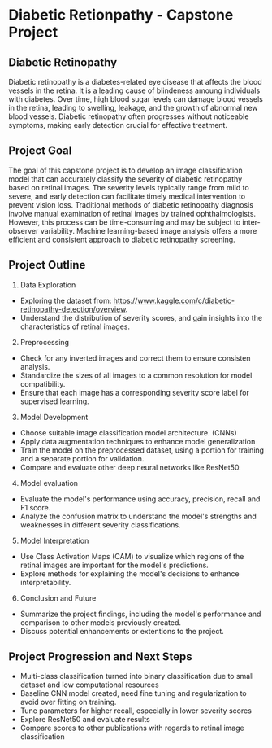 # Diabetic Retionpathy - Capstone Project 

## Diabetic Retinopathy 

Diabetic retinopathy is a diabetes-related eye disease that affects the blood vessels in the retina. It is a leading cause of blindeness amoung individuals with diabetes. Over time, high blood sugar levels can damage blood vessels in the retina, leading to swelling, leakage, and the growth of abnormal new blood vessels. Diabetic retinopathy often progresses without noticeable symptoms, making early detection crucial for effective treatment. 

## Project Goal

The goal of this capstone project is to develop an image classification model that can accurately classify the severity of diabetic retinopathy based on retinal images. The severity levels typically range from mild to severe, and early detection can facilitate timely medical intervention to prevent vision loss. Traditional methods of diabetic retinopathy diagnosis involve manual examination of retinal images by trained ophthalmologists. However, this process can be time-consuming and may be subject to inter-observer variability. Machine learning-based image analysis offers a more efficient and consistent approach to diabetic retinopathy screening. 

## Project Outline 

1. Data Exploration
* Exploring the dataset from: https://www.kaggle.com/c/diabetic-retinopathy-detection/overview.
* Understand the distribution of severity scores, and gain insights into the characteristics of retinal images.

2. Preprocessing
* Check for any inverted images and correct them to ensure consisten analysis.
* Standardize the sizes of all images to a common resolution for model compatibility.
* Ensure that each image has a corresponding severity score label for supervised learning.

3. Model Development
* Choose suitable image classification model architecture. (CNNs)
* Apply data augmentation techniques to enhance model generalization
* Train the model on the preprocessed dataset, using a portion for training and a separate portion for validation.
* Compare and evaluate other deep neural networks like ResNet50. 

4. Model evaluation
* Evaluate the model's performance using accuracy, precision, recall and F1 score.
* Analyze the confusion matrix to understand the model's strengths and weaknesses in different severity classifications.

5. Model Interpretation
* Use Class Activation Maps (CAM) to visualize which regions of the retinal images are important for the model's predictions.
* Explore methods for explaining the model's decisions to enhance interpretability.

6. Conclusion and Future
* Summarize the project findings, including the model's performance and comparison to other models previously created.
* Discuss potential enhancements or extentions to the project. 


## Project Progression and Next Steps

* Multi-class classification turned into binary classification due to small dataset and low computational resources
* Baseline CNN model created, need fine tuning and regularization to avoid over fitting on training. 
* Tune parameters for higher recall, especially in lower severity scores
* Explore ResNet50 and evaluate results
* Compare scores to other publications with regards to retinal image classification 
